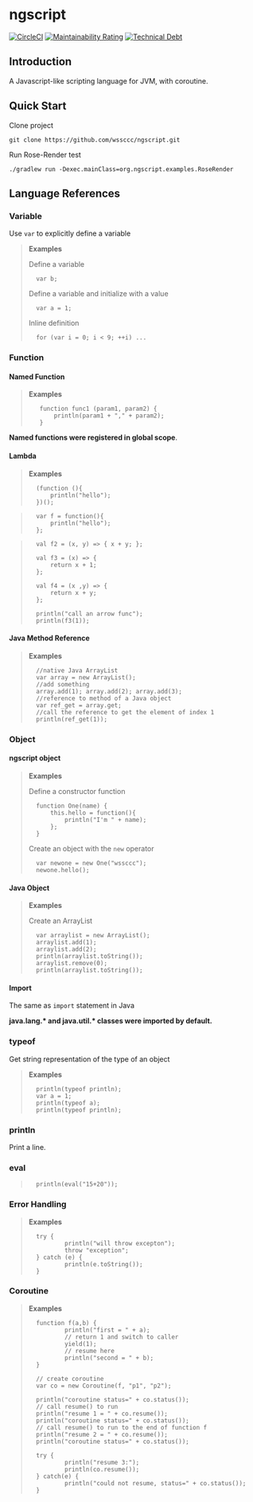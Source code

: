 # ngscript

[![CircleCI](https://circleci.com/gh/wssccc/ngscript/tree/master.svg?style=svg)](https://circleci.com/gh/wssccc/ngscript/tree/master)
[![Maintainability Rating](https://sonarcloud.io/api/project_badges/measure?project=wssccc_ngscript&metric=sqale_rating)](https://sonarcloud.io/dashboard?id=wssccc_ngscript)
[![Technical Debt](https://sonarcloud.io/api/project_badges/measure?project=wssccc_ngscript&metric=sqale_index)](https://sonarcloud.io/dashboard?id=wssccc_ngscript)

## Introduction
A Javascript-like scripting language for JVM, with coroutine.

## Quick Start
Clone project

`git clone https://github.com/wssccc/ngscript.git`

Run Rose-Render test

 `./gradlew run -Dexec.mainClass=org.ngscript.examples.RoseRender`

## Language References

### Variable
Use `var` to explicitly define a variable 

>**Examples**
>
>Define a variable
>
>       var b;
>
>Define a variable and initialize with a value
>
>       var a = 1;
>
>Inline definition
>
>       for (var i = 0; i < 9; ++i) ...


### Function
#### Named Function
>**Examples**
>
>        function func1 (param1, param2) {
>            println(param1 + "," + param2);
>        }
        
**Named functions were registered in global scope**.

#### Lambda
>**Examples**
>
>
>       (function (){
>           println("hello");
>       })();
>

>       var f = function(){
>           println("hello");
>       };
>

>       val f2 = (x, y) => { x + y; };
>
>       val f3 = (x) => {
>           return x + 1;
>       };
>
>       val f4 = (x ,y) => {
>           return x + y;
>       };
>
>       println("call an arrow func");
>       println(f3(1));

#### Java Method Reference

>**Examples**
>
>       //native Java ArrayList
>       var array = new ArrayList();
>       //add something
>       array.add(1); array.add(2); array.add(3);
>       //reference to method of a Java object
>       var ref_get = array.get;
>       //call the reference to get the element of index 1
>       println(ref_get(1));

### Object

#### ngscript object
>**Examples**
>
>Define a constructor function
>
>       function One(name) {
>           this.hello = function(){
>               println("I'm " + name);
>           };
>       }
>
>Create an object with the `new` operator
>
>       var newone = new One("wssccc");
>       newone.hello();
>

#### Java Object
>**Examples**
>
>Create an ArrayList
>
>       var arraylist = new ArrayList();
>       arraylist.add(1);
>       arraylist.add(2);
>       println(arraylist.toString());
>       arraylist.remove(0);
>       println(arraylist.toString());
>

#### Import
The same as `import` statement in Java

**java.lang.\* and java.util.\* classes were imported by default.**

### typeof
Get string representation of the type of an object
>**Examples**
>
>       println(typeof println);
>       var a = 1;
>       println(typeof a);
>       println(typeof println);

### println
Print a line.

### eval
>
>       println(eval("15+20"));
>

### Error Handling
>**Examples**
>
>       try {
>               println("will throw excepton");
>               throw "exception";
>       } catch (e) {
>               println(e.toString());
>       }

### Coroutine
>**Examples**
>
>       function f(a,b) {
>               println("first = " + a);
>               // return 1 and switch to caller
>               yield(1); 
>               // resume here
>               println("second = " + b);
>       }
>
>       // create coroutine
>       var co = new Coroutine(f, "p1", "p2"); 
>
>       println("coroutine status=" + co.status());
>       // call resume() to run
>       println("resume 1 = " + co.resume());
>       println("coroutine status=" + co.status());
>       // call resume() to run to the end of function f
>       println("resume 2 = " + co.resume());
>       println("coroutine status=" + co.status());
>
>       try {
>               println("resume 3:");
>               println(co.resume());
>       } catch(e) {
>               println("could not resume, status=" + co.status());
>       }
>
